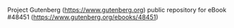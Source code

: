 Project Gutenberg (https://www.gutenberg.org) public repository for eBook #48451 (https://www.gutenberg.org/ebooks/48451)
